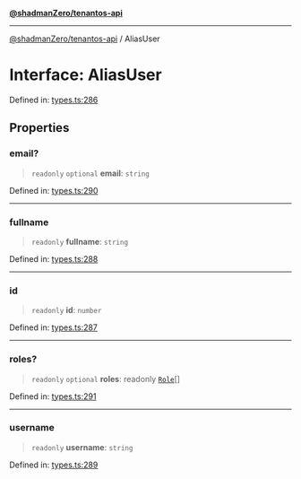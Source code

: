 [**@shadmanZero/tenantos-api**](../README.md)

***

[@shadmanZero/tenantos-api](../globals.md) / AliasUser

# Interface: AliasUser

Defined in: [types.ts:286](https://github.com/shadmanZero/tenantos-api/blob/1519ecac4035082956b06ca1cf266b8ad4cc7904/src/types.ts#L286)

## Properties

### email?

> `readonly` `optional` **email**: `string`

Defined in: [types.ts:290](https://github.com/shadmanZero/tenantos-api/blob/1519ecac4035082956b06ca1cf266b8ad4cc7904/src/types.ts#L290)

***

### fullname

> `readonly` **fullname**: `string`

Defined in: [types.ts:288](https://github.com/shadmanZero/tenantos-api/blob/1519ecac4035082956b06ca1cf266b8ad4cc7904/src/types.ts#L288)

***

### id

> `readonly` **id**: `number`

Defined in: [types.ts:287](https://github.com/shadmanZero/tenantos-api/blob/1519ecac4035082956b06ca1cf266b8ad4cc7904/src/types.ts#L287)

***

### roles?

> `readonly` `optional` **roles**: readonly [`Role`](Role.md)[]

Defined in: [types.ts:291](https://github.com/shadmanZero/tenantos-api/blob/1519ecac4035082956b06ca1cf266b8ad4cc7904/src/types.ts#L291)

***

### username

> `readonly` **username**: `string`

Defined in: [types.ts:289](https://github.com/shadmanZero/tenantos-api/blob/1519ecac4035082956b06ca1cf266b8ad4cc7904/src/types.ts#L289)

